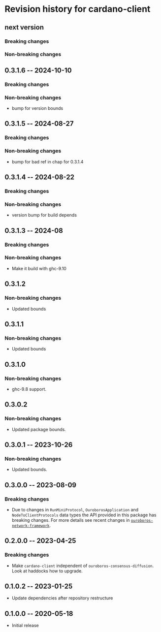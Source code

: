 # Revision history for cardano-client

## next version

### Breaking changes

### Non-breaking changes

## 0.3.1.6 -- 2024-10-10

### Breaking changes

### Non-breaking changes

* bump for version bounds

## 0.3.1.5 -- 2024-08-27

### Breaking changes

### Non-breaking changes

* bump for bad ref in chap for 0.3.1.4

## 0.3.1.4 -- 2024-08-22

### Breaking changes

### Non-breaking changes

* version bump for build depends

## 0.3.1.3 -- 2024-08

### Breaking changes

### Non-breaking changes

* Make it build with ghc-9.10

## 0.3.1.2

### Non-breaking changes

* Updated bounds

## 0.3.1.1

### Non-breaking changes

* Updated bounds

## 0.3.1.0

### Non-breaking changes

* ghc-9.8 support.

## 0.3.0.2

### Non-breaking changes

* Updated package bounds.

## 0.3.0.1 -- 2023-10-26

### Non-breaking changes

* Updated bounds.

## 0.3.0.0 -- 2023-08-09

### Breaking changes

* Due to changes in `RunMiniProtocol`, `OuroborosApplication` and
  `NodeToClientProtocols` data types the API provided in this package has
  breaking changes.  For more details see recent changes in
  [`ouroboros-network-framework`][onf-changelog].

## 0.2.0.0 -- 2023-04-25

### Breaking changes

* Make `cardano-client` independent of `ouroboros-consensus-diffusion`.  Look
  at haddocks how to upgrade.

## 0.1.0.2 -- 2023-01-25

* Update dependencies after repository restructure

## 0.1.0.0 -- 2020-05-18

* Initial release

[onf-changelog]: https://github.com/intersectmbo/ouroboros-network/blob/master/ouroboros-network-framework/CHANGELOG.md
